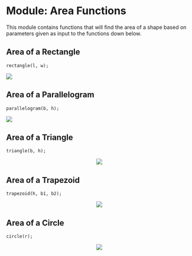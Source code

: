 # Module: Area Functions
This module contains functions that will find the area of a shape based on parameters given as input to the functions down below.

## Area of a Rectangle
```
rectangle(l, w);
```
![][area_rect]

## Area of a Parallelogram
```
parallelogram(b, h);
```
![][area_para]

## Area of a Triangle
```
triangle(b, h);
```
<div style="text-align:center"><img src ="..." /></div>

## Area of a Trapezoid
```
trapezoid(h, b1, b2);
```
<div style="text-align:center"><img src ="..." /></div>

## Area of a Circle
```
circle(r);
```
<div style="text-align:center"><img src ="..." /></div>

[area_rect]: https://github.com/ChristoffenOSWorks/libalgebra-rs/blob/master/docs/images/area_rect.gif ""
[area_para]: https://raw.githubusercontent.com/ChristoffenOSWorks/libalgebra-rs/master/docs/images/area_para.gif ""
